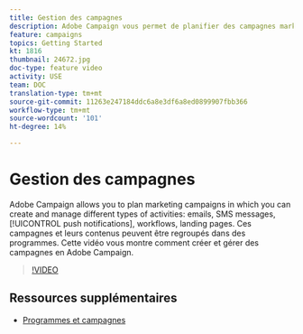 ```yaml
---
title: Gestion des campagnes
description: Adobe Campaign vous permet de planifier des campagnes marketing dans lesquelles vous pouvez créer et gérer différents types d’activités. Cette vidéo vous montre comment créer et gérer des campagnes en Adobe Campaign.
feature: campaigns
topics: Getting Started
kt: 1816
thumbnail: 24672.jpg
doc-type: feature video
activity: USE
team: DOC
translation-type: tm+mt
source-git-commit: 11263e247184ddc6a8e3df6a8ed0899907fbb366
workflow-type: tm+mt
source-wordcount: '101'
ht-degree: 14%

---
```



# Gestion des campagnes

Adobe Campaign allows you to plan marketing campaigns in which you can create and manage different types of activities: emails, SMS messages, [!UICONTROL push notifications], workflows, landing pages. Ces campagnes et leurs contenus peuvent être regroupés dans des programmes. Cette vidéo vous montre comment créer et gérer des campagnes en Adobe Campaign.

>[!VIDEO](https://video.tv.adobe.com/v/24672?quality=12)

## Ressources supplémentaires

* [Programmes et campagnes](https://experienceleague.adobe.com/docs/campaign-standard/using/getting-started/marketing-plans/programs-and-campaigns.html)
